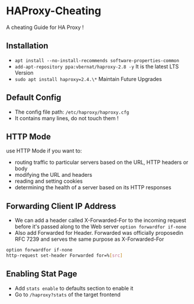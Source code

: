 # HAProxy-Cheating
A cheating Guide for HA Proxy !

## Installation
- `` apt install --no-install-recommends software-properties-common ``
- `` add-apt-repository ppa:vbernat/haproxy-2.8 -y `` It is the latest LTS Version
- `` sudo apt install haproxy=2.4.\* `` Maintain Future Upgrades
## Default Config
- The config file path: `` /etc/haproxy/haproxy.cfg ``
- It contains many lines, do not touch them !

## HTTP Mode
use HTTP Mode if you want to:
- routing traffic to particular servers based on the URL, HTTP headers or body
- modifying the URL and headers
- reading and setting cookies
- determining the health of a server based on its HTTP responses

## Forwarding Client IP Address
- We can add a header called X-Forwarded-For to the incoming request before it's passed along to the Web server `` option forwardfor if-none ``
- Also add Forwarded for Header. Forwarded was officially proposedin RFC 7239 and serves the same purpose as X-Forwarded-For
```bash
option forwardfor if-none
http-request set-header Forwarded for=%[src]
```
## Enabling Stat Page
- Add `` stats enable `` to defaults section to enable it
- Go to `` /haproxy?stats `` of the target frontend